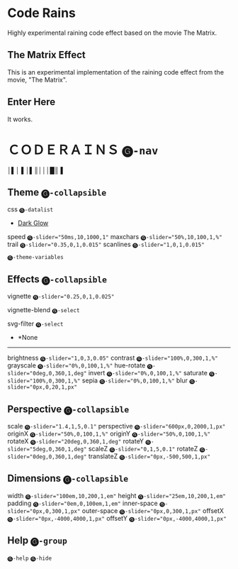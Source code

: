 # Code Rains
Highly experimental raining code effect based on the movie The Matrix.

## The Matrix Effect
This is an experimental implementation of the raining code effect from the movie, "The Matrix".

## Enter Here
It works.

# ＣＯＤＥＲＡＩＮＳ `🅖-nav`

 │▌│ ▌│▌║│││█║ ▌

## Theme `🅖-collapsible`

css `🅖-datalist`
- [Dark Glow](https://gist.github.com/c6d0a4d16b627d72563b43b60a164c31)

speed `🅖-slider="50ms,10,1000,1"`
maxchars `🅖-slider="50%,10,100,1,%"`
trail `🅖-slider="0.35,0,1,0.015"`
scanlines `🅖-slider="1,0,1,0.015"`

`🅖-theme-variables`

## Effects `🅖-collapsible`

vignette `🅖-slider="0.25,0,1,0.025"`

vignette-blend `🅖-select`

svg-filter `🅖-select`
- *None

---

brightness `🅖-slider="1,0,3,0.05"`
contrast `🅖-slider="100%,0,300,1,%"`
grayscale `🅖-slider="0%,0,100,1,%"`
hue-rotate `🅖-slider="0deg,0,360,1,deg"`
invert `🅖-slider="0%,0,100,1,%"`
saturate `🅖-slider="100%,0,300,1,%"`
sepia `🅖-slider="0%,0,100,1,%"`
blur `🅖-slider="0px,0,20,1,px"`

## Perspective `🅖-collapsible`

scale `🅖-slider="1.4,1,5,0.1"`
perspective `🅖-slider="600px,0,2000,1,px"`
originX `🅖-slider="50%,0,100,1,%"`
originY `🅖-slider="50%,0,100,1,%"`
rotateX `🅖-slider="20deg,0,360,1,deg"`
rotateY `🅖-slider="5deg,0,360,1,deg"`
scaleZ `🅖-slider="0,1,5,0.1"`
rotateZ `🅖-slider="0deg,0,360,1,deg"`
translateZ `🅖-slider="0px,-500,500,1,px"`

## Dimensions `🅖-collapsible`

width `🅖-slider="100em,10,200,1,em"`
height `🅖-slider="25em,10,200,1,em"`
padding `🅖-slider="0em,0,100em,1,em"`
inner-space `🅖-slider="0px,0,300,1,px"`
outer-space `🅖-slider="0px,0,300,1,px"`
offsetX `🅖-slider="0px,-4000,4000,1,px"`
offsetY `🅖-slider="0px,-4000,4000,1,px"`

## Help `🅖-group`

`🅖-help`
`🅖-hide`